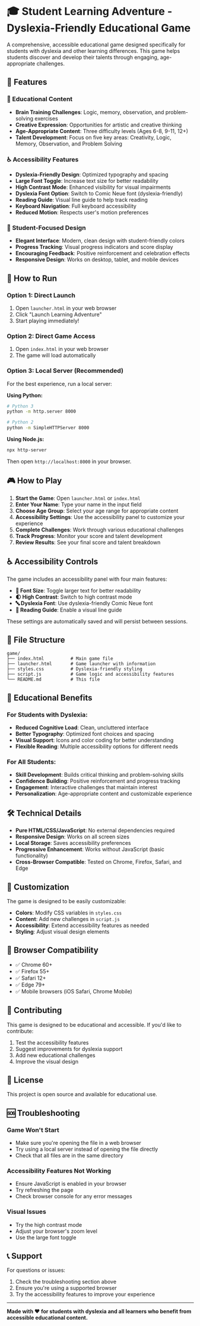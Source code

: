 # 🎓 Student Learning Adventure - Dyslexia-Friendly Educational Game

A comprehensive, accessible educational game designed specifically for students with dyslexia and other learning differences. This game helps students discover and develop their talents through engaging, age-appropriate challenges.

## 🌟 Features

### 🧠 Educational Content
- **Brain Training Challenges**: Logic, memory, observation, and problem-solving exercises
- **Creative Expression**: Opportunities for artistic and creative thinking
- **Age-Appropriate Content**: Three difficulty levels (Ages 6-8, 9-11, 12+)
- **Talent Development**: Focus on five key areas: Creativity, Logic, Memory, Observation, and Problem Solving

### ♿ Accessibility Features
- **Dyslexia-Friendly Design**: Optimized typography and spacing
- **Large Font Toggle**: Increase text size for better readability
- **High Contrast Mode**: Enhanced visibility for visual impairments
- **Dyslexia Font Option**: Switch to Comic Neue font (dyslexia-friendly)
- **Reading Guide**: Visual line guide to help track reading
- **Keyboard Navigation**: Full keyboard accessibility
- **Reduced Motion**: Respects user's motion preferences

### 🎨 Student-Focused Design
- **Elegant Interface**: Modern, clean design with student-friendly colors
- **Progress Tracking**: Visual progress indicators and score display
- **Encouraging Feedback**: Positive reinforcement and celebration effects
- **Responsive Design**: Works on desktop, tablet, and mobile devices

## 🚀 How to Run

### Option 1: Direct Launch
1. Open `launcher.html` in your web browser
2. Click "Launch Learning Adventure"
3. Start playing immediately!

### Option 2: Direct Game Access
1. Open `index.html` in your web browser
2. The game will load automatically

### Option 3: Local Server (Recommended)
For the best experience, run a local server:

**Using Python:**
```bash
# Python 3
python -m http.server 8000

# Python 2
python -m SimpleHTTPServer 8000
```

**Using Node.js:**
```bash
npx http-server
```

Then open `http://localhost:8000` in your browser.

## 🎮 How to Play

1. **Start the Game**: Open `launcher.html` or `index.html`
2. **Enter Your Name**: Type your name in the input field
3. **Choose Age Group**: Select your age range for appropriate content
4. **Accessibility Settings**: Use the accessibility panel to customize your experience
5. **Complete Challenges**: Work through various educational challenges
6. **Track Progress**: Monitor your score and talent development
7. **Review Results**: See your final score and talent breakdown

## ♿ Accessibility Controls

The game includes an accessibility panel with four main features:

- **📏 Font Size**: Toggle larger text for better readability
- **🌓 High Contrast**: Switch to high contrast mode
- **🔤 Dyslexia Font**: Use dyslexia-friendly Comic Neue font
- **📖 Reading Guide**: Enable a visual line guide

These settings are automatically saved and will persist between sessions.

## 📁 File Structure

```
game/
├── index.html          # Main game file
├── launcher.html       # Game launcher with information
├── styles.css          # Dyslexia-friendly styling
├── script.js           # Game logic and accessibility features
└── README.md           # This file
```

## 🎯 Educational Benefits

### For Students with Dyslexia:
- **Reduced Cognitive Load**: Clean, uncluttered interface
- **Better Typography**: Optimized font choices and spacing
- **Visual Support**: Icons and color coding for better understanding
- **Flexible Reading**: Multiple accessibility options for different needs

### For All Students:
- **Skill Development**: Builds critical thinking and problem-solving skills
- **Confidence Building**: Positive reinforcement and progress tracking
- **Engagement**: Interactive challenges that maintain interest
- **Personalization**: Age-appropriate content and customizable experience

## 🛠️ Technical Details

- **Pure HTML/CSS/JavaScript**: No external dependencies required
- **Responsive Design**: Works on all screen sizes
- **Local Storage**: Saves accessibility preferences
- **Progressive Enhancement**: Works without JavaScript (basic functionality)
- **Cross-Browser Compatible**: Tested on Chrome, Firefox, Safari, and Edge

## 🎨 Customization

The game is designed to be easily customizable:

- **Colors**: Modify CSS variables in `styles.css`
- **Content**: Add new challenges in `script.js`
- **Accessibility**: Extend accessibility features as needed
- **Styling**: Adjust visual design elements

## 📱 Browser Compatibility

- ✅ Chrome 60+
- ✅ Firefox 55+
- ✅ Safari 12+
- ✅ Edge 79+
- ✅ Mobile browsers (iOS Safari, Chrome Mobile)

## 🤝 Contributing

This game is designed to be educational and accessible. If you'd like to contribute:

1. Test the accessibility features
2. Suggest improvements for dyslexia support
3. Add new educational challenges
4. Improve the visual design

## 📄 License

This project is open source and available for educational use.

## 🆘 Troubleshooting

### Game Won't Start
- Make sure you're opening the file in a web browser
- Try using a local server instead of opening the file directly
- Check that all files are in the same directory

### Accessibility Features Not Working
- Ensure JavaScript is enabled in your browser
- Try refreshing the page
- Check browser console for any error messages

### Visual Issues
- Try the high contrast mode
- Adjust your browser's zoom level
- Use the large font toggle

## 📞 Support

For questions or issues:
1. Check the troubleshooting section above
2. Ensure you're using a supported browser
3. Try the accessibility features to improve your experience

---

**Made with ❤️ for students with dyslexia and all learners who benefit from accessible educational content.** 